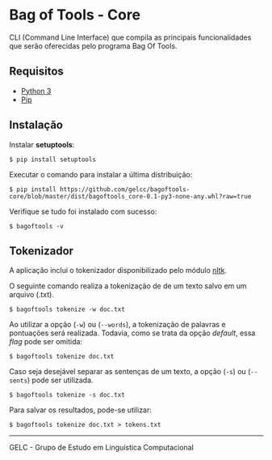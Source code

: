 # Bag of Tools - Core

CLI (Command Line Interface) que compila as principais funcionalidades que serão oferecidas pelo programa Bag Of Tools.

## Requisitos

- [Python 3](https://www.python.org/)
- [Pip](https://pypi.org/project/pip/)

## Instalação

Instalar **setuptools**:

`$ pip install setuptools`

Executar o comando para instalar a última distribuição:

`$ pip install https://github.com/gelcc/bagoftools-core/blob/master/dist/bagoftools_core-0.1-py3-none-any.whl?raw=true`

Verifique se tudo foi instalado com sucesso:

`$ bagoftools -v`

## Tokenizador

A aplicação inclui o tokenizador disponibilizado pelo módulo [nltk](https://www.nltk.org/).

O seguinte comando realiza a tokenização de de um texto salvo em um arquivo (.txt).

`$ bagoftools tokenize -w doc.txt`

Ao utilizar a opção (`-w`) ou (`--words`), a tokenização de palavras e pontuações será realizada. Todavia, como se trata da opção *default*, essa *flag* pode ser omitida:

`$ bagoftools tokenize doc.txt`

Caso seja desejável separar as sentenças de um texto, a opção (`-s`) ou (`--sents`) pode ser utilizada.

`$ bagoftools tokenize -s doc.txt`

Para salvar os resultados, pode-se utilizar:

`$ bagoftools tokenize doc.txt > tokens.txt`

---
GELC - Grupo de Estudo em Linguística Computacional
